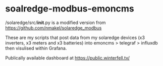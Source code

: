 # soalredge-modbus-emoncms

/solaredge/src/__init__.py is a modified version from https://github.com/nmakel/solaredge_modbus

These are my scripts that post data from my solaredge devices (x3 inverters, x3 meters and x3 batteries) into emoncms > telegraf > influxdb then visulised within Grafana.

Publically available dashboard at https://public.winterfell.tv/
